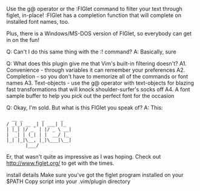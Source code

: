 Use the g@ operator or the :FIGlet command to filter your text through figlet, in-place! 
:FIGlet has a completion function that will complete on installed font names, too. 

Plus, there is a Windows/MS-DOS version of FIGlet, so everybody can get in on the fun! 

Q: Can't I do this same thing with the :! command? 
A: Basically, sure 

Q: What does this plugin give me that Vim's built-in filtering doesn't? 
A1. Convenience - through variables it can remember your preferences 
A2. Completion - so you don't have to memorize all of the commands or font names 
A3. Text-objects - use the g@ operator with text-objects for blazing fast transformations that will knock shoulder-surfer's socks off 
A4. A font sample buffer to help you pick out the perfect font for the occasion 

Q: Okay, I'm sold.  But what is this FIGlet you speak of? 
A: This:
```
  __ _       _      _   
/ _(_) __ _| | ___| |_ 
| |_| |/ _` | |/ _ \ __| 
|  _| | (_| | |  __/ |_ 
|_| |_|\__, |_|\___|\__| 
	   |___/             
```
Er, that wasn't quite as impressive as I was hoping.  Check out http://www.figlet.org/ to get with the times.
 
install details
Make sure you've got the figlet program installed on your $PATH 
Copy script into your .vim/plugin directory
